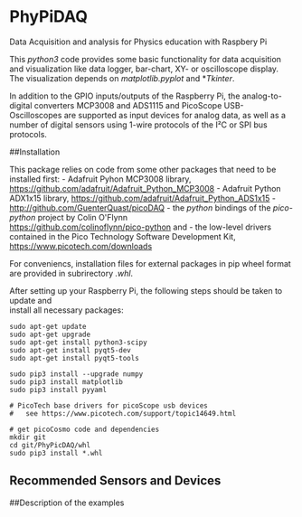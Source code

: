 # PhyPiDAQ

Data Acquisition and analysis for Physics education with Raspbery Pi

This *python3*  code provides some basic functionality for data acquisition
and  visualization like data logger, bar-chart, XY- or oscilloscope display. The
visualization depends on *matplotlib.pyplot* and **Tkinter*.

In addition to the GPIO inputs/outputs of the Raspberry Pi, the analog-to-digital
converters MCP3008 and ADS1115 and PicoScope USB-Oscilloscopes are 
supported as input devices for analog data, as well as a number of digital
sensors using 1-wire protocols of the  I²C or SPI bus protocols. 

##Installation

This package relies on code from some other packages that need to be installed first:
    - Adafruit Pyhon MCP3008 library, <https://github.com/adafruit/Adafruit_Python_MCP3008>
    - Adafruit Python ADX1x15 library, <https://github.com/adafruit/Adafruit_Python_ADS1x15>
    - http://github.com/GuenterQuast/picoDAQ
    - the  *python* bindings of the *pico-python* project by Colin O'Flynn  
       <https://github.com/colinoflynn/pico-python> and
    - the low-level drivers contained in the Pico Technology Software Development Kit,
      <https://www.picotech.com/downloads>

For conveniencs, installation files for external packages in pip wheel format are provided 
in subrirectory *.whl*.

After setting up your Raspberry Pi, the following steps should be taken to update and  
install all necessary packages:

```
sudo apt-get update
sudo apt-get upgrade
sudo apt-get install python3-scipy
sudo apt-get install pyqt5-dev
sudo apt-get install pyqt5-tools

sudo pip3 install --upgrade numpy
sudo pip3 install matplotlib
sudo pip3 install pyyaml

# PicoTech base drivers for picoScope usb devices
#   see https://www.picotech.com/support/topic14649.html

# get picoCosmo code and dependencies
mkdir git
cd git/PhyPicDAQ/whl
sudo pip3 install *.whl
```
## Recommended Sensors and Devices

##Description of the examples
